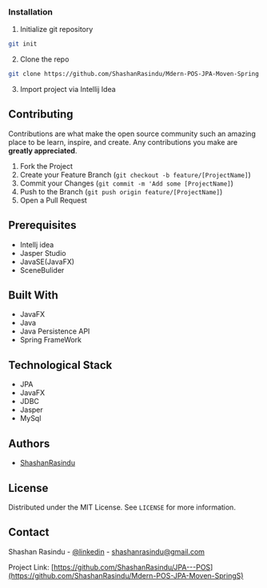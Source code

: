 ### Installation

1. Initialize git repository
```sh
git init
```
2. Clone the repo
```sh
git clone https://github.com/ShashanRasindu/Mdern-POS-JPA-Moven-Spring
```
3. Import project via Intellij Idea

## Contributing

Contributions are what make the open source community such an amazing place to be learn, inspire, and create. Any contributions you make are **greatly appreciated**.

1. Fork the Project
2. Create your Feature Branch (`git checkout -b feature/[ProjectName]`)
3. Commit your Changes (`git commit -m 'Add some [ProjectName]`)
4. Push to the Branch (`git push origin feature/[ProjectName]`)
5. Open a Pull Request

## Prerequisites

+ Intellj idea
+ Jasper Studio
+ JavaSE(JavaFX)
+ SceneBulider

## Built With

+ JavaFX
+ Java
+ Java Persistence API
+ Spring FrameWork

## Technological Stack

- JPA
- JavaFX
- JDBC
- Jasper
- MySql

## Authors

- [ShashanRasindu](https://github.com/ShashanRasindu)

## License

Distributed under the MIT License. See `LICENSE` for more information.

## Contact

Shashan Rasindu - [@linkedin](https://www.linkedin.com/in/shashan-rasindu-a44308158/) - shashanrasindu@gmail.com

Project Link: [https://github.com/ShashanRasindu/JPA---POS](https://github.com/ShashanRasindu/Mdern-POS-JPA-Moven-SpringS)
